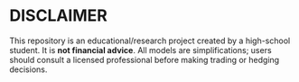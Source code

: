 # DISCLAIMER

This repository is an educational/research project created by a high-school student. It is **not financial advice**. All models are simplifications; users should consult a licensed professional before making trading or hedging decisions.

